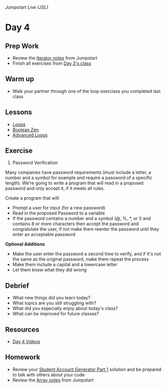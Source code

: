 _Jumpstart Live (JSL)_
# Day 4

## Prep Work
* Review the [Iterator notes](https://github.com/Ada-Developers-Academy/jump-start/tree/master/lessons/11-iterators/notes) from Jumpstart
* Finish all exercises from [Day 3's class](../day3)

## Warm up
* Walk your partner through one of the loop exercises you completed last class

## Lessons
* [Loops](../day3/loops.md)
* [Boolean Zen](boolean_zen.md)
* [Advanced Loops](advanced_loops.md)

## Exercise
1. Password Verification

  Many companies have password requirements (must include a letter, a number and a symbol for example and require a password of a specific length). We're going to write a program that will read in a proposed password and only accept it, if it meets all rules.  

  Create a program that will: 
  * Prompt a user for input (for a new password)
  * Read in the proposed Password to a variable
  * If the password contains a number and a symbol (@, %, *, or !) and contains 8 or more characters then accept the password and congratulate the user, if not make them reenter the password until they enter an acceptable password
  
  __Optional Additions__
  * Make the user enter the password a second time to verify, and if it's not the same as the original password, make them repeat the process
  * Make them include a capital and a lowercase letter
  * Let them know what they did wrong

## Debrief
* What new things did you learn today?
* What topics are you still struggling with?
* What did you especially enjoy about today's class?
* What can be improved for future classes?

## Resources
* [Day 4 Videos](https://adaacademy.hosted.panopto.com/Panopto/Pages/Sessions/List.aspx?folderID=59509728-df2d-4580-9077-55ad28795a7f)

## Homework
* Review your [Student Account Generator Part 1](https://github.com/Ada-Developers-Academy/jump-start/blob/master/lessons/12-basic-data-structs/assignments/account-generator.md) solution and be prepared to talk with others about your code
* Review the [Array notes](https://github.com/Ada-Developers-Academy/jump-start/blob/master/lessons/12-basic-data-structs/notes/arrays.md) from Jumpstart